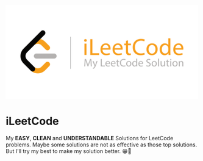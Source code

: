 ![Logo](https://raw.githubusercontent.com/johnnymillergh/MaterialLibrary/master/iLeetCode%20Assets/iLeetCode%20Feature%20Graphic.png)

# iLeetCode
My **EASY**, **CLEAN** and **UNDERSTANDABLE** Solutions for LeetCode problems. Maybe some solutions are not as effective as those top solutions. But I'll try my best to make my solution better. 😁💪
